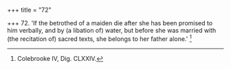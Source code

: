 +++
title = "72"

+++
72. 'If the betrothed of a maiden die after she has been promised to him verbally, and by (a libation of) water, but before she was married with (the recitation of) sacred texts, she belongs to her father alone.' [^50] 


[^50]:  Colebrooke IV, Dig. CLXXIV.
